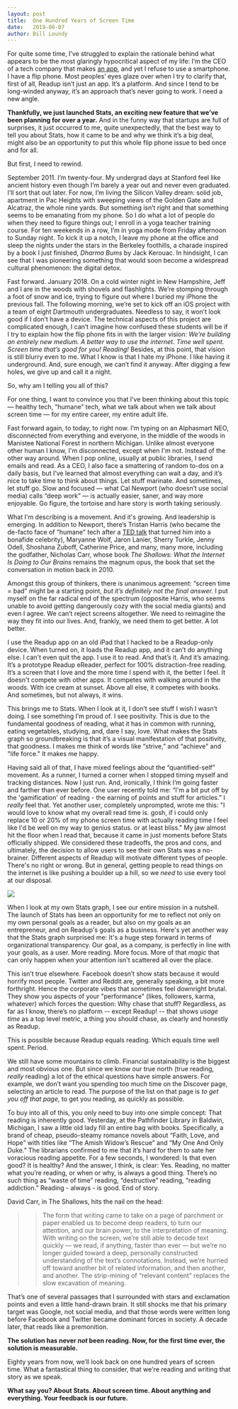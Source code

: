 ```yaml
---
layout: post
title:  One Hundred Years of Screen Time 
date:   2019-06-07
author: Bill Loundy
---
```

For quite some time, I’ve struggled to explain the rationale behind what appears to be the most glaringly hypocritical aspect of my life: I’m the CEO of a tech company that makes [an app](https://itunes.apple.com/us/app/readup-app/id1441825432), and yet I refuse to use a smartphone. I have a flip phone. Most peoples’ eyes glaze over when I try to clarify that, first of all, Readup isn’t just an app. It’s a platform. And since I tend to be long-winded anyway, it’s an approach that’s never going to work. I need a new angle. 

**Thankfully, we just launched Stats, an exciting new feature that we’ve been planning for over a year.** And in the funny way that startups are full of surprises, it just occurred to me, quite unexpectedly, that the best way to tell you about Stats, how it came to be and why we think it’s a big deal, might also be an opportunity to put this whole flip phone issue to bed once and for all. 

But first, I need to rewind. 

September 2011. I’m twenty-four. My undergrad days at Stanford feel like ancient history even though I’m barely a year out and never even graduated. I’ll sort that out later. For now, I’m living the Silicon Valley dream: solid job, apartment in Pac Heights with sweeping views of the Golden Gate and Alcatraz, the whole nine yards. But something isn’t right and that something seems to be emanating from my phone. So I do what a lot of people do when they need to figure things out; I enroll in a yoga teacher training course. For ten weekends in a row, I’m in yoga mode from Friday afternoon to Sunday night. To kick it up a notch, I leave my phone at the office and sleep the nights under the stars in the Berkeley foothills, a charade inspired by a book I just finished, _Dharma Bums_ by Jack Kerouac. In hindsight, I can see that I was pioneering something that would soon become a widespread cultural phenomenon: the digital detox. 

Fast forward. January 2018. On a cold winter night in New Hampshire, Jeff and I are in the woods with shovels and flashlights. We’re stomping through a foot of snow and ice, trying to figure out where I buried my iPhone the previous fall. The following morning, we’re set to kick off an iOS project with a team of eight Dartmouth undergraduates. Needless to say, it won’t look good if I don’t have a device. The technical aspects of this project are complicated enough, I can’t imagine how confused these students will be if I try to explain how the flip phone fits in with the larger vision: _We’re building an entirely new medium. A better way to use the internet. Time well spent. Screen time that’s good for you! Reading!_ Besides, at this point, that vision is still blurry even to me. What I know is that I hate my iPhone. I like having it underground. And, sure enough, we can’t find it anyway. After digging a few holes, we give up and call it a night.

So, why am I telling you all of this? 

For one thing, I want to convince you that I’ve been thinking about this topic  — healthy tech, “humane” tech, what we talk about when we talk about screen time — for my entire career, my entire adult life. 

Fast forward again, to today, to right now. I’m typing on an Alphasmart NEO, disconnected from everything and everyone, in the middle of the woods in Manistee National Forest in northern Michigan. Unlike almost everyone other human I know, I'm disconnected, except when I'm not. Instead of the other way around. When I pop online, usually at public libraries, I send emails and read. As a CEO, I also face a smattering of random to-dos on a daily basis, but I’ve learned that almost everything can wait a day, and it’s nice to take time to think about things. Let stuff marinate. And sometimes, let stuff go. Slow and focused — what Cal Newport (who doesn’t use social media) calls “deep work” — is actually easier, saner, and way more enjoyable. Go figure, the tortoise and hare story is worth taking seriously.

What I'm describing is a movement. And it's growing. And leadership is emerging. In addition to Newport, there’s Tristan Harris (who became the de-facto face of “humane" tech after a [TED talk](https://www.ted.com/talks/tristan_harris_the_manipulative_tricks_tech_companies_use_to_capture_your_attention) that turned him into a bonafide celebrity), Maryanne Wolf, Jaron Lanier, Sherry Turkle, Jenny Odell, Shoshana Zuboff, Catherine Price, and many, many more, including the godfather, Nicholas Carr, whose book _The Shallows: What the Internet Is Doing to Our Brains_ remains the magnum opus, the book that set the conversation in motion back in 2010.

Amongst this group of thinkers, there is unanimous agreement: “screen time = bad” might be a starting point, _but it’s definitely not the final answer._ I put myself on the far radical end of the spectrum (opposite Harris, who seems unable to avoid getting dangerously cozy with the social media giants) and even I agree. We can’t reject screens altogether. We need to reimagine the way they fit into our lives. And, frankly, we need them to get better. A lot better.

I use the Readup app on an old iPad that I hacked to be a Readup-only device. When turned on, it loads the Readup app, and it can’t do anything else. I can't even quit the app. I use it to read. And that’s it. And it’s amazing. It’s a prototype Readup eReader, perfect for 100% distraction-free reading. It’s a screen that I love and the more time I spend with it, the better I feel. It doesn't compete with other apps. It competes with walking around in the woods. With ice cream at sunset. Above all else, it competes with books. And sometimes, but not always, it wins. 

This brings me to Stats. When I look at it, I don’t see stuff I wish I wasn’t doing. I see something I’m proud of. I see positivity. This is due to the fundamental goodness of reading, what it has in common with running, eating vegetables, studying, and, dare I say, love. What makes the Stats graph so groundbreaking is that it’s a visual manifestation of that positivity, that goodness. I makes me think of words like “strive,” and “achieve" and "life force." It makes me happy. 

Having said all of that, I have mixed feelings about the “quantified-self” movement. As a runner, I turned a corner when I stopped timing myself and tracking distances. Now I just run. And, ironically, I think I’m going faster and farther than ever before. One user recently told me: “I'm a bit put off by the 'gamification' of reading - the earning of points and stuff for articles.” I _really_ feel that. Yet another user, completely unprompted, wrote me this: "I would love to know what my overall read time is. gosh, if i could only replace 10 or 20% of my phone screen time with actually reading time I feel like I'd be well on my way to genius status. or at least bliss." My jaw almost hit the floor when I read that, because it came in just moments before Stats officially shipped. We considered these tradeoffs, the pros and cons, and ultimately, the decision to allow users to see their own Stats was a no-brainer. Different aspects of Readup will motivate different types of people. There's no right or wrong. But in general, getting people to read things on the internet is like pushing a boulder up a hill, so we _need_ to use every tool at our disposal.

<img src="https://blog.readup.com/pics/stats.png">

When I look at my own Stats graph, I see our entire mission in a nutshell. The launch of Stats has been an opportunity for me to reflect not only on my own personal goals as a reader, but also on my goals as an entrepreneur, and on Readup's goals as a business. Here's yet another way that the Stats graph surprised me: It's a huge step forward in terms of organizational transparency. Our goal, as a company, is perfectly in line with your goals, as a user. More reading. More focus. More of that _magic_ that can only happen when your attention isn't scattered all over the place. 

This isn’t true elsewhere. Facebook doesn’t show stats because it would horrify most people. Twitter and Reddit are, generally speaking, a bit more forthright. Hence the corporate vibes that sometimes feel downright brutal. They show you aspects of your "performance" (likes, followers, karma, whatever) which forces the question: Why chase that stuff? Regardless, as far as I know, there’s no platform -- except Readup! -- that shows _usage time_ as a top level metric, a thing you should chase, as clearly and honestly as Readup. 

This is possible because Readup equals reading. Which equals time well spent. Period. 

We still have some mountains to climb. Financial sustainability is the biggest and most obvious one. But since we know our true north (true reading, _really_ reading) a lot of the ethical questions have simple answers. For example, we don’t want you spending too much time on the Discover page, selecting an article to read. The purpose of the list on that page is _to get you off that page_, to get you reading, as quickly as possible.

To buy into all of this, you only need to buy into one simple concept: That reading is inherently good. Yesterday, at the Pathfinder Library in Baldwin, Michigan, I saw a little old lady fill an entire bag with books. Specifically, a brand of cheap, pseudo-steamy romance novels about “Faith, Love, and Hope” with titles like “The Amish Widow’s Rescue” and “My One And Only Duke.” The librarians confirmed to me that it’s hard for them to sate her voracious reading appetite. For a few seconds, I wondered: Is that even good? It is healthy? And the answer, I think, is clear: Yes. Reading, no matter what you’re reading, or when or why, is always a good thing. There’s no such thing as “waste of time” reading, “destructive” reading, “reading addiction.” Reading - always - is good. End of story.

David Carr, in The Shallows, hits the nail on the head: 

>> The form that writing came to take on a page of parchment or paper enabled us to become deep readers, to turn our attention, and our brain power, to the interpretation of meaning. With writing on the screen, we’re still able to decode text quickly — we read, if anything, faster than ever — but we’re no longer guided toward a deep, personally constructed understanding of the text’s connotations. Instead, we’re hurried off toward another bit of related information, and then another, and another. The strip-mining of “relevant content” replaces the slow excavation of meaning.

That’s one of several passages that I surrounded with stars and exclamation points and even a little hand-drawn brain. It still shocks me that his primary target was Google, not social media, and that those words were written long before Facebook and Twitter became dominant forces in society. A decade later, that reads like a premonition. 

**The solution has never _not_ been reading. Now, for the first time ever, the solution is measurable.** 

Eighty years from now, we’ll look back on one hundred years of screen time. What a fantastical thing to consider, that we're reading and writing that story as we speak. 

**What say you? About Stats. About screen time. About anything and everything. Your feedback is our future.**